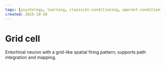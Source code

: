 ```yaml
---
tags: [psychology, learning, classical-conditioning, operant-conditioning, observational-learning, cognition]
created: 2025-10-20
---
```

# Grid cell

Entorhinal neuron with a grid-like spatial firing pattern; supports path integration and mapping.
